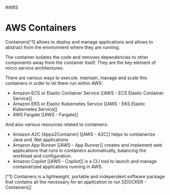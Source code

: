 #AWS 

# AWS Containers

Containers[^1] allows to deploy and manage applications and allows to abstract from the environment where they are running. 

The container isolates the code and removes dependencies to other components away from the container itself. They are the key element of micro service architectures. 

There are various ways to execute. maintain, manage and scale this containers in order to let them run within AWS: 

* Amazon ECS or Elastic Container Service [[AWS - ECS Elastic Container Service]]
* Amazon EKS or Elastic Kubernetes Service [[AWS - EKS Elastic Kubernetes Service]]
* AWS Fargate [[AWS - Fargate]]

And also various resources related to containers:

* Amazon A2C (Apps2Container) [[AWS - A2C]] helps to containerize Java and .Net applications 
* Amazon App Runner [[AWS - App Runner]] creates and implement web applications that runs in containers automatically, balancing the workload and configuration. 
* Amazon Copilot [[AWS - Copilot]] is a CLI tool to launch and manage containerized applications running in AWS. 


[^1] Containers is a lightweight, portable and independent software package that contains all the necessary for an application to run [[DOCKER - Containers]]
